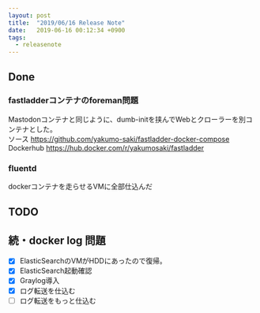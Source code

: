 ```yaml
---
layout: post
title:  "2019/06/16 Release Note"
date:   2019-06-16 00:12:34 +0900
tags:
  - releasenote
---
```

## Done
### fastladderコンテナのforeman問題

Mastodonコンテナと同じように、dumb-initを挟んでWebとクローラーを別コンテナとした。  
ソース https://github.com/yakumo-saki/fastladder-docker-compose
Dockerhub https://hub.docker.com/r/yakumosaki/fastladder

### fluentd

dockerコンテナを走らせるVMに全部仕込んだ

## TODO 

## 続・docker log 問題

- [x] ElasticSearchのVMがHDDにあったので復帰。  
- [x] ElasticSearch起動確認
- [x] Graylog導入
- [x] ログ転送を仕込む
- [ ] ログ転送をもっと仕込む
